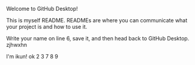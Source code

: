 Welcome to GitHub Desktop!

This is myself README. READMEs are where you can communicate what your project is and how to use it.

Write your name on line 6, save it, and then head back to GitHub Desktop. 
zjhwxhn

I'm ikun!
ok
2
3
7
8
9
